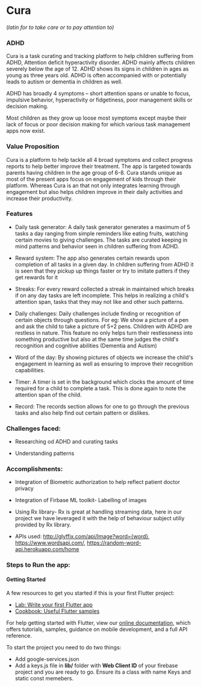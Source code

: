 # **Cura**

(_latin for to take care or to pay attention to)_


### ADHD


Cura is a task curating and tracking platform to help children suffering from ADHD, Attention deficit hyperactivity disorder. ADHD mainly affects children severely below the age of 12. ADHD shows its signs in children in ages as young as three years old. ADHD is often accompanied with or potentially leads to autism or dementia in children as well.



 ADHD has broadly 4 symptoms – short attention spans or unable to focus, impulsive behavior, hyperactivity or fidgetiness, poor management skills or decision making.



Most children as they grow up loose most symptoms except maybe their lack of focus or poor decision making for which various task management apps now exist.


### Value Proposition


Cura is a platform to help tackle all 4 broad symptoms and collect progress reports to help better improve their treatment. The app is targeted towards parents having children in the age group of 6-8. Cura stands unique as most of the present apps focus on engagement of kids through their platform. Whereas Cura is an that not only integrates learning through engagement but also helps children improve in their daily activities and increase their productivity.


### Features


- Daily task generator: A daily task generator generates a maximum of 5 tasks a day ranging from simple reminders like eating fruits, watching certain movies to giving challenges. The tasks are curated keeping in mind patterns and behavior seen in children suffering from ADHD.

- Reward system: The app also generates certain rewards upon completion of all tasks in a given day. In children suffering from ADHD it is seen that they pickup up things faster or try to imitate patters if they get rewards for it

- Streaks: For every reward collected a streak in maintained which breaks if on any day tasks are left incomplete. This helps in realizing a child&#39;s attention span, tasks that they may not like and other such patterns.

- Daily challenges: Daily challenges include finding or recognition of certain objects through questions. For eg: We show a picture of a pen and ask the child to take a picture of 5+2 pens. Children with ADHD are restless in nature. This feature no only helps turn their restlessness into something productive but also at the same time judges the child&#39;s recognition and cognitive abilities (Dementia and Autism)

- Word of the day: By showing pictures of objects we increase the child&#39;s engagement in learning as well as ensuring to improve their recognition capabilities.

- Timer: A timer is set in the background which clocks the amount of time required for a child to complete a task. This is done again to note the attention span of the child.

- Record: The records section allows for one to go through the previous tasks and also help find out certain pattern or dislikes.



### Challenges faced:


- Researching od ADHD and curating tasks

- Understanding patterns



### Accomplishments:


- Integration of Biometric authorization to help reflect patient doctor privacy

- Integration of Firbase ML toolkit- Labelling of images

- Using Rx library- Rx is great at handling streaming data, here in our project we have leveraged it with the help of behaviour subject utiliy provided by Rx library.

- APIs used: http://glyffix.com/api/Image?word={word}, https://www.wordsapi.com/, https://random-word-api.herokuapp.com/home 


### Steps to Run the app:
#### Getting Started

A few resources to get you started if this is your first Flutter project:

- [Lab: Write your first Flutter app](https://flutter.dev/docs/get-started/codelab)
- [Cookbook: Useful Flutter samples](https://flutter.dev/docs/cookbook)

For help getting started with Flutter, view our
[online documentation](https://flutter.dev/docs), which offers tutorials,
samples, guidance on mobile development, and a full API reference.

To start the project you need to do two things:
- Add google-services.json
- Add a keys.js file in **lib/** folder with **Web Client ID** of your firebase project and you are ready to go. Ensure its a class with name Keys and static const memebers.


